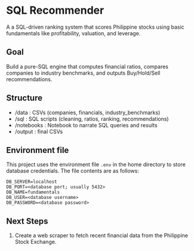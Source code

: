 # SQL Recommender

A a SQL-driven ranking system that scores Philippine stocks using basic fundamentals like profitability, valuation, and leverage.

## Goal

Build a pure-SQL engine that computes financial ratios, compares companies to industry benchmarks, and outputs Buy/Hold/Sell recommendations.

## Structure

- /data : CSVs (companies, financials, industry_benchmarks)
- /sql  : SQL scripts (cleaning, ratios, ranking, recommendations)
- /notebooks : Notebook to narrate SQL queries and results
- /output : final CSVs

## Environment file

This project uses the environment file `.env` in the home directory to store database credentials.  The file contents are as follows:

    DB_SERVER=localhost
    DB_PORT=<database port; usually 5432>
    DB_NAME=fundamentals
    DB_USER=<database username>
    DB_PASSWORD=<database password>

## Next Steps

1. Create a web scraper to fetch recent financial data from the Philippine Stock Exchange.
